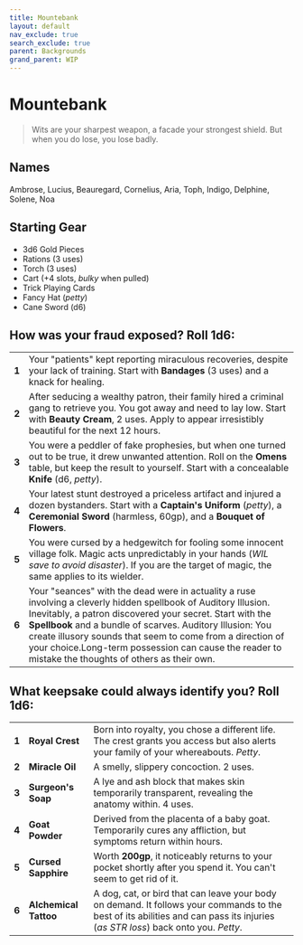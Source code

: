 ```yaml
---
title: Mountebank
layout: default
nav_exclude: true
search_exclude: true
parent: Backgrounds
grand_parent: WIP
---
```


# Mountebank

> Wits are your sharpest weapon, a facade your strongest shield. But when you do lose, you lose badly. 

## Names

Ambrose, Lucius, Beauregard, Cornelius, Aria, Toph, Indigo, Delphine, Solene, Noa

## Starting Gear

- 3d6 Gold Pieces
- Rations (3 uses)
- Torch (3 uses) 
- Cart (+4 slots, _bulky_ when pulled)
- Trick Playing Cards 
- Fancy Hat (_petty_)
- Cane Sword (d6)

## How was your fraud exposed? Roll 1d6:

|       |                                                                                                                                                                                                                                                                                                                                                                                                                |
| ----- | -------------------------------------------------------------------------------------------------------------------------------------------------------------------------------------------------------------------------------------------------------------------------------------------------------------------------------------------------------------------------------------------------------------- |
| **1** | Your "patients" kept reporting miraculous recoveries, despite your lack of training. Start with **Bandages** (3 uses) and a knack for healing.                                                                                                                                                                                                                                                                 |
| **2** | After seducing a wealthy patron, their family hired a criminal gang to retrieve you. You got away and need to lay low. Start with **Beauty Cream**, 2 uses. Apply to appear irresistibly beautiful for the next 12 hours.                                                                                                                                                                                      |
| **3** | You were a peddler of fake prophesies, but when one turned out to be true, it drew unwanted attention. Roll on the **Omens** table, but keep the result to yourself. Start with a concealable **Knife** (d6, _petty_).                                                                                                                                                                                         |
| **4** | Your latest stunt destroyed a priceless artifact and injured a dozen bystanders. Start with a **Captain's Uniform** (_petty_), a **Ceremonial Sword** (harmless, 60gp), and a **Bouquet of Flowers**.                                                                                                                                                                                                          |
| **5** | You were cursed by a hedgewitch for fooling some innocent village folk. Magic acts unpredictably in your hands (_WIL save to avoid disaster_). If you are the target of magic, the same applies to its wielder.                                                                                                                                                                                                |
| **6** | Your "seances" with the dead were in actuality a ruse involving a cleverly hidden spellbook of Auditory Illusion. Inevitably, a patron discovered your secret. Start with the **Spellbook** and a bundle of scarves. Auditory Illusion: You create illusory sounds that seem to come from a direction of your choice.Long-term possession can cause the reader to mistake the thoughts of others as their own. |

## What keepsake could always identify you? Roll 1d6:

|       |                       |                                                                                                                                                                                  |
| ----- | --------------------- | -------------------------------------------------------------------------------------------------------------------------------------------------------------------------------- |
| **1** | **Royal Crest**       | Born into royalty, you chose a different life. The crest grants you access but also alerts your family of your whereabouts. _Petty_.                                            |
| **2** | **Miracle Oil**       | A smelly, slippery concoction. 2 uses.                                                                                                                                           |
| **3** | **Surgeon's Soap**    | A lye and ash block that makes skin temporarily transparent, revealing the anatomy within. 4 uses.                                                                               |
| **4** | **Goat Powder**       | Derived from the placenta of a baby goat.  Temporarily cures any affliction, but symptoms return within hours.                                                                   |
| **5** | **Cursed Sapphire**   | Worth **200gp**, it noticeably returns to your pocket shortly after you spend it. You can't seem to get rid of it.                                                             |
| **6** | **Alchemical Tattoo** | A dog, cat, or bird that can leave your body on demand. It follows your commands to the best of its abilities and can pass its injuries (_as STR loss_) back onto you. _Petty_. |
